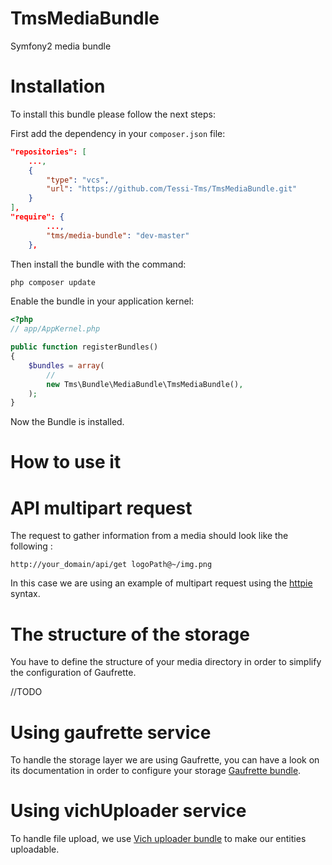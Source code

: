 TmsMediaBundle
==============

Symfony2 media bundle


Installation
============

To install this bundle please follow the next steps:

First add the dependency in your `composer.json` file:

```json
"repositories": [
    ...,
    {
        "type": "vcs",
        "url": "https://github.com/Tessi-Tms/TmsMediaBundle.git"
    }
],
"require": {
        ...,
        "tms/media-bundle": "dev-master"
    },
```

Then install the bundle with the command:

```sh
php composer update
```

Enable the bundle in your application kernel:

```php
<?php
// app/AppKernel.php

public function registerBundles()
{
    $bundles = array(
        //
        new Tms\Bundle\MediaBundle\TmsMediaBundle(),
    );
}
```
Now the Bundle is installed.

How to use it
=============


API multipart request
=====================

The request to gather information from a media should look like the following : 

```http
http://your_domain/api/get logoPath@~/img.png
```

In this case we are using an example of multipart request using the [httpie](https://github.com/jkbr/httpie.git) syntax.

The structure of the storage
============================

You have to define the structure of your media directory in order to simplify the configuration of Gaufrette.

//TODO

Using gaufrette service
=======================

To handle the storage layer we are using Gaufrette, you can have a look on its documentation in order to configure your storage [Gaufrette bundle](https://github.com/KnpLabs/Gaufrette.git).


Using vichUploader service
==========================

To handle file upload, we use [Vich uploader bundle](https://github.com/dustin10/VichUploaderBundle.git) to make our entities uploadable.

